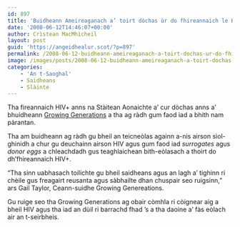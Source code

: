```yaml
---
id: 897
title: 'Buidheann Ameireaganach a’ toirt dòchas ùr do fhireannaich le HIV'
date: '2008-06-12T14:46:07+00:00'
author: Crìstean MacMhìcheil
layout: post
guid: 'https://angeidhealur.scot/?p=897'
permalink: /2008-06-12-buidheann-ameireaganach-a-toirt-dochas-ur-do-fhireannaich-le-hiv/
image: /images/posts/2008-06-12-buidheann-ameireaganach-a-toirt-dochas-ur-do-fireannaich-le-hiv.webp
categories:
    - 'An t-Saoghal'
    - Saidheans
    - Slàinte
---
```


Tha fireannaich HIV+ anns na Stàitean Aonaichte a’ cur dòchas anns a’ bhuidheann [Growing Generations](http://www.growinggenerations.com/ "Làrach-lìn aig Growing Generations") a tha ag ràdh gum faod iad a bhith nam pàrantan.

Tha am buidheann ag ràdh gu bheil an teicneòlas againn a-nis airson sìol-ghinidh a chur gu deuchainn airson HIV agus gum faod iad *surrogates* agus *donor eggs* a chleachdadh gus teaghlaichean bith-eòlasach a thoirt do dh’fhireannaich HIV+.

“Tha sinn uabhasach toilichte gu bheil saidheans agus an lagh a’ tighinn ri chèile gus freagairt reusanta agus sàbhailte dhan chuspair seo ruigsinn,” ars Gail Taylor, Ceann-suidhe Growing Genereations.

Gu ruige seo tha Growing Generations ag obair còmhla ri còignear aig a bheil HIV agus tha iad an dùil ri barrachd fhad ’s a tha daoine a’ fàs eòlach air an t-seirbheis.
